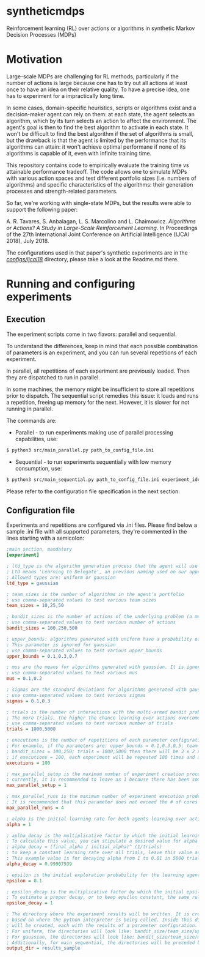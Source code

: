 # syntheticmdps
Reinforcement learning (RL) over actions or algorithms in synthetic Markov Decision Processes (MDPs)

# Motivation

Large-scale MDPs are challenging for RL methods, particularly if the number of actions is large because one has to try out all actions at least once to have an idea on their relative quality. To have a precise idea, one has to experiment for a impractically long time.

In some cases, domain-specific heuristics, scripts or algorithms exist and a decision-maker agent can rely on them: at each state, the agent selects an algorithm, which by its turn selects an action to affect the environment. 
The agent's goal is then to find the best algorithm to activate in each state.
It won't be difficult to find the best algorithm if the set of algorithms is small, but the drawback is that the agent is limited by the performance that its algorithms can attain: it won't achieve optimal performane if none of its algorithms is capable of it, even with infinite training time. 

This repository contains code to empirically evaluate the training time vs attainable performance tradeoff. The code allows one to simulate MDPs with various action spaces and test different portfolio sizes (i.e. numbers of algorithms) and specific characteristics of the algorithms: their generation processes and strength-related parameters.

So far, we're working with single-state MDPs, but the results were able to support the following paper: 

A. R. Tavares, S. Anbalagan, L. S. Marcolino and L. Chaimowicz. _Algorithms or Actions? A Study in Large-Scale Reinforcement Learning_. In Proceedings of the 27th International Joint Conference on Artificial Intelligence (IJCAI 2018), July 2018.

The configurations used in that paper's synthetic experiments are in the *[configs/ijcai18](https://github.com/andertavares/syntheticmdps/tree/master/configs/ijcai18)* directory, please take a look at the Readme.md there.

# Running and configuring experiments

## Execution
The experiment scripts come in two flavors: parallel and sequential. 

To understand the differences, keep in mind that each possible combination of parameters is an experiment, and you can run several repetitions of each experiment.
 
In parallel, all repetitions of each experiment are previously loaded. Then they are dispatched to run in parallel.

In some machines, the memory might be insufficient to store all repetitions prior to dispatch. The sequential script remedies this issue: it loads and runs a repetition, freeing up memory for the next. However, it is slower for not running in parallel.

The commands are:

- Parallel - to run experiments making use of parallel processing capabilities, use:
```bash
$ python3 src/main_parallel.py path_to_config_file.ini
```

- Sequential - to run experiments sequentially with low memory consumption, use:
```bash
$ python3 src/main_sequential.py path_to_config_file.ini experiment_identifier
```

Please refer to the configuration file specification in the next section.

## Configuration file

Experiments and repetitions are configured via .ini files. Please find below a sample .ini file with all supported parameters, they're commented in the lines starting with a semicolon:

```ini
;main section, mandatory
[experiment] 

; ltd_type is the algorithm generation process that the agent will use
; LtD means 'Learning to Delegate', an previous naming used on our approach
; Allowed types are: uniform or gaussian
ltd_type = gaussian

; team_sizes is the number of algorithms in the agent's portfolio
; use comma-separated values to test various team sizes
team_sizes = 10,25,50

; bandit_sizes is the number of actions of the underlying problem (a multi-armed bandit)
; use comma-separated values to test various number of actions
bandit_sizes = 100,250,500

; upper_bounds: algorithms generated with uniform have a probability of selecting the best action sampled from U(0, upper_bound)
; This parameter is ignored for gaussian
; use comma-separated values to test various upper_bounds
upper_bounds = 0.1,0.3,0.7

; mus are the means for algorithms generated with gaussian. It is ignored for uniform 
; use comma-separated values to test various mus
mus = 0.1,0.2

; sigmas are the standard deviations for algorithms generated with gaussian. It is ignored for uniform
; use comma-separated values to test various sigmas
sigmas = 0.1,0.3

; trials is the number of interactions with the multi-armed bandit problem.
; The more trials, the higher the chance learning over actions overcomes learning over algorithms
; use comma-separated values to test various number of trials
trials = 1000,5000

; executions is the number of repetitions of each parameter configuration.
; For example, if the parameters are: upper_bounds = 0.1,0.3,0.5; team_sizes = 10,25; 
; bandit_sizes = 100,250; trials = 1000,5000 then there will be 3 x 2 x 2 x 2 = 24 experiments
; if executions = 100, each experiment will be repeated 100 times and averaged, giving 2400 executions in total 
executions = 100

; max_parallel_setup is the maximum number of experiment creation procedures to run in parallel
; currently, it is recommended to leave as 1 because there has been some problems with more 
max_parallel_setup = 1

; max_parallel_runs is the maximum number of experiment execution prodecures to run in parallel.
; It is recommended that this parameter does not exceed the # of cores in your machine
max_parallel_runs = 4

; alpha is the initial learning rate for both agents learning over actions or algorithms
alpha = 1

; aplha_decay is the multiplicative factor by which the initial learning rate is multiplied after each trial on the multi-armed bandit.
; To calculate this value, you can stipulate a desired value for alpha and then use the formula: 
; alpha_decay = (final_alpha / initial_alpha)^ (1/trials) 
; to keep a constant learning rate over all trials, leave this value as 1
; This example value is for decaying alpha from 1 to 0.01 in 5000 trials
alpha_decay = 0.99907939

; epsilon is the initial exploration probability for the learning agents
epsilon = 0.1

; epsilon_decay is the multiplicative factor by which the initial epsilon is multiplied after each trial on the multi-armed bandit. 
; To estimate a proper decay, or to keep epsilon constant, the same rules of alpha_decay apply.
epsilon_decay = 1

; The directory where the experiment results will be written. It is created in a relative path
; based on where the python interpreter is being called. Inside this directory, many subdirectories
; will be created, each with the results of a parameter configuration. 
; For uniform, the directories will look like: bandit_size/team_size/upper_bound for each variation in these values.
; For gaussian, the directories will look like: bandit_size/team_size/mu for each variation in these values.
; Additionally, for main_sequential, the directories will be preceded by the identifier used in command line.
output_dir = results_sample

```
